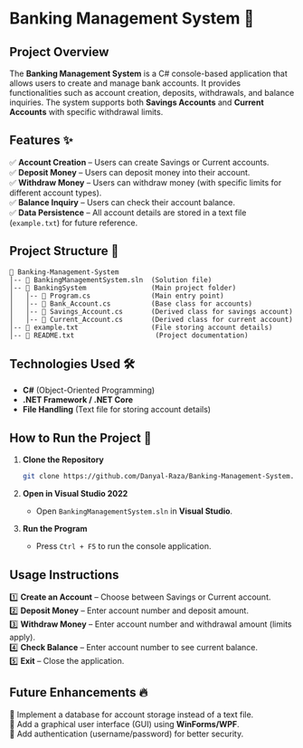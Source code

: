 # **Banking Management System** 🏦  

## **Project Overview**  
The **Banking Management System** is a C# console-based application that allows users to create and manage bank accounts. It provides functionalities such as account creation, deposits, withdrawals, and balance inquiries. The system supports both **Savings Accounts** and **Current Accounts** with specific withdrawal limits.

## **Features** ✨  
✅ **Account Creation** – Users can create Savings or Current accounts.  
✅ **Deposit Money** – Users can deposit money into their account.  
✅ **Withdraw Money** – Users can withdraw money (with specific limits for different account types).  
✅ **Balance Inquiry** – Users can check their account balance.  
✅ **Data Persistence** – All account details are stored in a text file (`example.txt`) for future reference.  

## **Project Structure** 📂  
```
📂 Banking-Management-System
│-- 📄 BankingManagementSystem.sln  (Solution file)
│-- 📂 BankingSystem                (Main project folder)
│   │-- 📄 Program.cs               (Main entry point)
│   │-- 📄 Bank_Account.cs          (Base class for accounts)
│   │-- 📄 Savings_Account.cs       (Derived class for savings account)
│   │-- 📄 Current_Account.cs       (Derived class for current account)
│-- 📄 example.txt                  (File storing account details)
│-- 📄 README.txt                    (Project documentation)
```

## **Technologies Used** 🛠️  
- **C#** (Object-Oriented Programming)  
- **.NET Framework / .NET Core**  
- **File Handling** (Text file for storing account details)  

## **How to Run the Project** 🚀  
1. **Clone the Repository**  
   ```bash
   git clone https://github.com/Danyal-Raza/Banking-Management-System.git
   ```
2. **Open in Visual Studio 2022**  
   - Open `BankingManagementSystem.sln` in **Visual Studio**.  

3. **Run the Program**  
   - Press `Ctrl + F5` to run the console application.  

## **Usage Instructions**  
1️⃣ **Create an Account** – Choose between Savings or Current account.  
2️⃣ **Deposit Money** – Enter account number and deposit amount.  
3️⃣ **Withdraw Money** – Enter account number and withdrawal amount (limits apply).  
4️⃣ **Check Balance** – Enter account number to see current balance.  
5️⃣ **Exit** – Close the application.  

## **Future Enhancements** 🔥  
🚀 Implement a database for account storage instead of a text file.  
🚀 Add a graphical user interface (GUI) using **WinForms/WPF**.  
🚀 Add authentication (username/password) for better security.  
